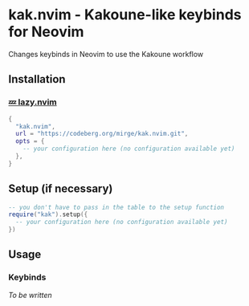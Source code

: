 # kak.nvim - Kakoune-like keybinds for Neovim

Changes keybinds in Neovim to use the Kakoune workflow

## Installation

### [💤 lazy.nvim](https://github.com/folke/lazy.nvim)

```lua
{
  "kak.nvim",
  url = "https://codeberg.org/mirge/kak.nvim.git",
  opts = {
    -- your configuration here (no configuration available yet)
  },
}
```

## Setup (if necessary)

```lua
-- you don't have to pass in the table to the setup function
require("kak").setup({
  -- your configuration here (no configuration available yet)
})
```

## Usage

### Keybinds

*To be written*
